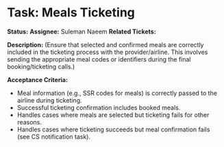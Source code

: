 # Task: Meals Ticketing

**Status:** 
**Assignee:** Suleman Naeem
**Related Tickets:** 

**Description:**
(Ensure that selected and confirmed meals are correctly included in the ticketing process with the provider/airline. This involves sending the appropriate meal codes or identifiers during the final booking/ticketing calls.)

**Acceptance Criteria:**
- Meal information (e.g., SSR codes for meals) is correctly passed to the airline during ticketing.
- Successful ticketing confirmation includes booked meals.
- Handles cases where meals are selected but ticketing fails for other reasons.
- Handles cases where ticketing succeeds but meal confirmation fails (see CS notification task). 